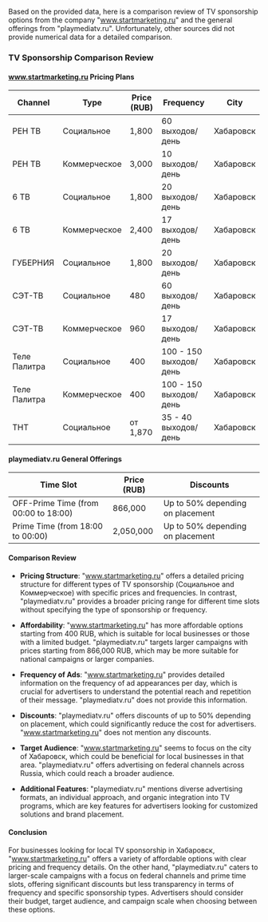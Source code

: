 Based on the provided data, here is a comparison review of TV sponsorship options from the company "www.startmarketing.ru" and the general offerings from "playmediatv.ru". Unfortunately, other sources did not provide numerical data for a detailed comparison.

### TV Sponsorship Comparison Review

#### www.startmarketing.ru Pricing Plans

| Channel         | Type             | Price (RUB) | Frequency               | City        |
|-----------------|------------------|-------------|-------------------------|-------------|
| РЕН ТВ          | Социальное       | 1,800       | 60 выходов/день         | Хабаровск   |
| РЕН ТВ          | Коммерческое     | 3,000       | 10 выходов/день         | Хабаровск   |
| 6 ТВ            | Социальное       | 1,800       | 20 выходов/день         | Хабаровск   |
| 6 ТВ            | Коммерческое     | 2,400       | 17 выходов/день         | Хабаровск   |
| ГУБЕРНИЯ        | Социальное       | 1,800       | 20 выходов/день         | Хабаровск   |
| СЭТ-ТВ          | Социальное       | 480         | 60 выходов/день         | Хабаровск   |
| СЭТ-ТВ          | Коммерческое     | 960         | 17 выходов/день         | Хабаровск   |
| Теле Палитра    | Социальное       | 400         | 100 - 150 выходов/день  | Хабаровск   |
| Теле Палитра    | Коммерческое     | 400         | 100 - 150 выходов/день  | Хабаровск   |
| ТНТ             | Социальное       | от 1,870    | 35 - 40 выходов/день    | Хабаровск   |

#### playmediatv.ru General Offerings

| Time Slot                           | Price (RUB)   | Discounts                         |
|-------------------------------------|---------------|-----------------------------------|
| OFF-Prime Time (from 00:00 to 18:00)| 866,000       | Up to 50% depending on placement  |
| Prime Time (from 18:00 to 00:00)    | 2,050,000     | Up to 50% depending on placement  |

#### Comparison Review

- **Pricing Structure**: "www.startmarketing.ru" offers a detailed pricing structure for different types of TV sponsorship (Социальное and Коммерческое) with specific prices and frequencies. In contrast, "playmediatv.ru" provides a broader pricing range for different time slots without specifying the type of sponsorship or frequency.
  
- **Affordability**: "www.startmarketing.ru" has more affordable options starting from 400 RUB, which is suitable for local businesses or those with a limited budget. "playmediatv.ru" targets larger campaigns with prices starting from 866,000 RUB, which may be more suitable for national campaigns or larger companies.

- **Frequency of Ads**: "www.startmarketing.ru" provides detailed information on the frequency of ad appearances per day, which is crucial for advertisers to understand the potential reach and repetition of their message. "playmediatv.ru" does not provide this information.

- **Discounts**: "playmediatv.ru" offers discounts of up to 50% depending on placement, which could significantly reduce the cost for advertisers. "www.startmarketing.ru" does not mention any discounts.

- **Target Audience**: "www.startmarketing.ru" seems to focus on the city of Хабаровск, which could be beneficial for local businesses in that area. "playmediatv.ru" offers advertising on federal channels across Russia, which could reach a broader audience.

- **Additional Features**: "playmediatv.ru" mentions diverse advertising formats, an individual approach, and organic integration into TV programs, which are key features for advertisers looking for customized solutions and brand placement.

#### Conclusion

For businesses looking for local TV sponsorship in Хабаровск, "www.startmarketing.ru" offers a variety of affordable options with clear pricing and frequency details. On the other hand, "playmediatv.ru" caters to larger-scale campaigns with a focus on federal channels and prime time slots, offering significant discounts but less transparency in terms of frequency and specific sponsorship types. Advertisers should consider their budget, target audience, and campaign scale when choosing between these options.